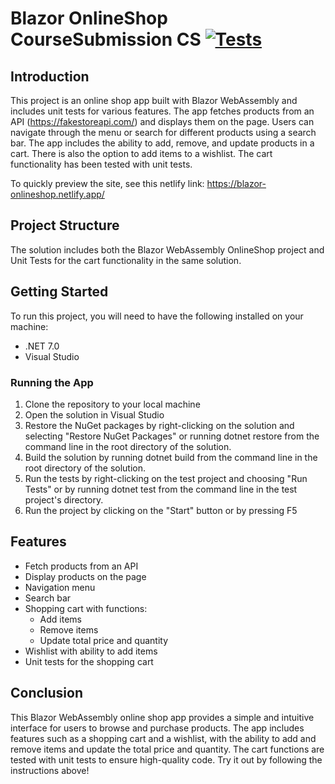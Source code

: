 # Blazor OnlineShop CourseSubmission CS  [![Tests](https://github.com/EmmaGabrielsson/OnlineShop_CourseSubmission_CS/actions/workflows/tests.yml/badge.svg)](https://github.com/EmmaGabrielsson/OnlineShop_CourseSubmission_CS/actions/workflows/tests.yml)

## Introduction
This project is an online shop app built with Blazor WebAssembly and includes 
unit tests for various features. The app fetches products from an API (https://fakestoreapi.com/) and displays
them on the page. Users can navigate through the menu or search for different 
products using a search bar. The app includes the ability to add, remove, 
and update products in a cart. There is also the option to add items to a wishlist. 
The cart functionality has been tested with unit tests.

To quickly preview the site, see this netlify link: https://blazor-onlineshop.netlify.app/

## Project Structure
The solution includes both the Blazor WebAssembly OnlineShop project and 
Unit Tests for the cart functionality in the same solution.

## Getting Started
To run this project, you will need to have the following installed on your machine:
- .NET 7.0
- Visual Studio

### Running the App
1. Clone the repository to your local machine
2. Open the solution in Visual Studio
3. Restore the NuGet packages by right-clicking on the solution and selecting "Restore NuGet Packages" or running dotnet restore from the command line in the root directory of the solution.
4. Build the solution by running dotnet build from the command line in the root directory of the solution.
5. Run the tests by right-clicking on the test project and choosing "Run Tests" or by running dotnet test from the command line in the test project's directory.
6. Run the project by clicking on the "Start" button or by pressing F5

## Features
- Fetch products from an API
- Display products on the page
- Navigation menu
- Search bar
- Shopping cart with functions:
  - Add items
  - Remove items
  - Update total price and quantity
- Wishlist with ability to add items
- Unit tests for the shopping cart

## Conclusion
This Blazor WebAssembly online shop app provides a simple and intuitive 
interface for users to browse and purchase products. The app includes features 
such as a shopping cart and a wishlist, with the ability to add and remove items 
and update the total price and quantity. The cart functions are tested with unit 
tests to ensure high-quality code. Try it out by following the instructions above!
